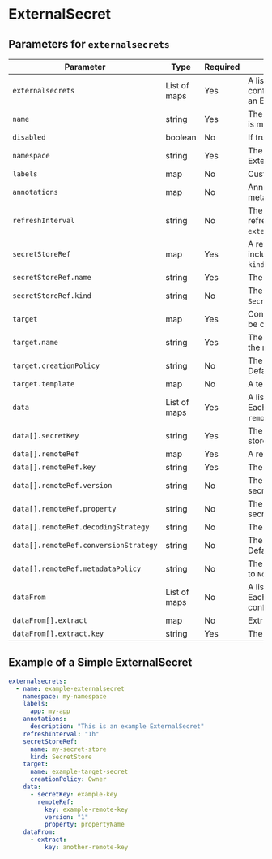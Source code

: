 # ExternalSecret

## Parameters for `externalsecrets`

| Parameter                             | Type         | Required | Description                                                                                           |
| ------------------------------------- | ------------ | -------- | ----------------------------------------------------------------------------------------------------- |
| `externalsecrets`                     | List of maps | Yes      | A list containing ExternalSecret configurations. Each item in the list defines an ExternalSecret.     |
| `name`                                | string       | Yes      | The name of the ExternalSecret. This field is mandatory.                                              |
| `disabled`                             | boolean      | No       | If true, disables the ExternalSecret.                                                                 |
| `namespace`                           | string       | Yes      | The namespace in which the ExternalSecret should be created.                                          |
| `labels`                              | map          | No       | Custom labels for the ExternalSecret.                                                                 |
| `annotations`                         | map          | No       | Annotations for the ExternalSecret metadata.                                                          |
| `refreshInterval`                     | string       | No       | The interval at which the secret is refreshed. Defaults to `externalsecret_defaults.refreshInterval`. |
| `secretStoreRef`                      | map          | Yes      | A reference to the secret store. Must include `name` and can optionally include `kind`.               |
| `secretStoreRef.name`                 | string       | Yes      | The name of the secret store.                                                                         |
| `secretStoreRef.kind`                 | string       | No       | The kind of the secret store. Defaults to `SecretStore`.                                              |
| `target`                              | map          | Yes      | Configuration for the target secret that will be created from the ExternalSecret.                     |
| `target.name`                         | string       | Yes      | The name of the target secret. Defaults to the name of the ExternalSecret.                            |
| `target.creationPolicy`               | string       | No       | The creation policy for the target secret. Defaults to `Owner`.                                       |
| `target.template`                     | map          | No       | A template for the target secret.                                                                     |
| `data`                                | List of maps | Yes      | A list of data entries for the ExternalSecret. Each entry specifies a `secretKey` and a `remoteRef`.  |
| `data[].secretKey`                    | string       | Yes      | The key under which the data will be stored in the target secret.                                     |
| `data[].remoteRef`                    | map          | Yes      | A reference to the remote secret key.                                                                 |
| `data[].remoteRef.key`                | string       | Yes      | The key in the remote secret.                                                                         |
| `data[].remoteRef.version`            | string       | No       | The version of the key in the remote secret.                                                          |
| `data[].remoteRef.property`           | string       | No       | The property to extract from the remote secret key.                                                   |
| `data[].remoteRef.decodingStrategy`   | string       | No       | The strategy for decoding the data.                                                                   |
| `data[].remoteRef.conversionStrategy` | string       | No       | The strategy for converting the data. Defaults to `Default`.                                          |
| `data[].remoteRef.metadataPolicy`     | string       | No       | The policy for handling metadata. Defaults to `None`.                                                 |
| `dataFrom`                            | List of maps | No       | A list of data entries for the ExternalSecret. Each entry specifies an `extract` configuration.       |
| `dataFrom[].extract`                  | map          | No       | Extract all keys from the remote secret.                                                              |
| `dataFrom[].extract.key`              | string       | Yes      | The key in the remote secret.                                                                         |

## Example of a Simple ExternalSecret

```yaml
externalsecrets:
  - name: example-externalsecret
    namespace: my-namespace
    labels:
      app: my-app
    annotations:
      description: "This is an example ExternalSecret"
    refreshInterval: "1h"
    secretStoreRef:
      name: my-secret-store
      kind: SecretStore
    target:
      name: example-target-secret
      creationPolicy: Owner
    data:
      - secretKey: example-key
        remoteRef:
          key: example-remote-key
          version: "1"
          property: propertyName
    dataFrom:
      - extract:
          key: another-remote-key
```
